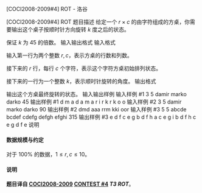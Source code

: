 



[COCI2008-2009#4] ROT - 洛谷














[COCI2008-2009#4] ROT
题目描述
给定一个 $r\times c$ 的由字符组成的方桌，你需要输出这个桌子按顺时针方向旋转 $k$ 度之后的状态。

保证 $k$ 为 $45$ 的倍数。
输入输出格式
输入格式

输入第一行为两个整数 $r,c$，表示方桌的行数和列数。

接下来的 $r$ 行，每行 $c$ 个字符，表示这个字符方桌初始排列状态。

接下来的一行为一个整数 $k$，表示顺时针旋转的角度。
输出格式

输出这个方桌最终旋转的状态。
输入输出样例
输入样例 #1
3 5
damir
marko
darko
45
输出样例 #1
  d
 m a
d a m
 a r i
  r k r
   k o
    o
输入样例 #2
3 5
damir
marko
darko
90
输出样例 #2
dmd
aaa
rrm
kki
oor
输入样例 #3
5 5
abcde
bcdef
cdefg
defgh
efghi
315
输出样例 #3
    e
   d f
  c e g
 b d f h
a c e g i
 b d f h
  c e g
   d f
    e 
说明
#### 数据规模与约定

对于 $100\%$ 的数据，$1\le r,c\le 10$。

#### 说明

**题目译自 [COCI2008-2009](https://hsin.hr/coci/archive/2008_2009/) [CONTEST #4](https://hsin.hr/coci/archive/2008_2009/contest4_tasks.pdf) *T3 ROT***。






